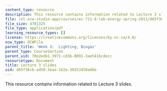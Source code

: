 ```yaml
---
content_type: resource
description: This resource contains information related to Lecture 3 slides.
file: /ol-ocw-studio-app/courses/ec-711-d-lab-energy-spring-2011/d65f36cbad503eaa162a30253450adbb_MITEC_711S11_lec03.pdf
file_size: 4781325
file_type: application/pdf
learning_resource_types: []
license: https://creativecommons.org/licenses/by-nc-sa/4.0/
ocw_type: OCWFile
parent_title: 'Week 3:  Lighting, Biogas'
parent_type: CourseSection
parent_uid: 70e2edb1-3971-cd3b-0091-3ae541bcdecc
resourcetype: Document
title: Lecture 3 slides
uid: d65f36cb-ad50-3eaa-162a-30253450adbb
---
```

This resource contains information related to Lecture 3 slides.
